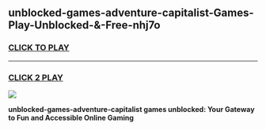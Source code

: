 
## unblocked-games-adventure-capitalist-Games-Play-Unblocked-&-Free-nhj7o
<h3>
<a href="https://premium76.site?title=unblocked-games-adventure-capitalist&ref=24A">CLICK TO PLAY</a></h3>
<hr>

<h3>
<a href="https://premium76.site?title=unblocked-games-adventure-capitalist&ref=24A">CLICK 2 PLAY</a>
  
</h3>

<a href="https://premium76.site?title=unblocked-games-adventure-capitalist&ref=24A"><img src="https://clearcache.store/games.png"></a>


**unblocked-games-adventure-capitalist games unblocked: Your Gateway to Fun and Accessible Online Gaming**

